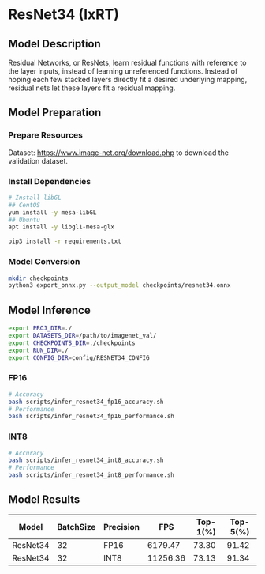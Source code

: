 # ResNet34 (IxRT)

## Model Description

Residual Networks, or ResNets, learn residual functions with reference to the layer inputs, instead of learning unreferenced functions. Instead of hoping each few stacked layers directly fit a desired underlying mapping, residual nets let these layers fit a residual mapping.

## Model Preparation

### Prepare Resources

Dataset: <https://www.image-net.org/download.php> to download the validation dataset.

### Install Dependencies

```bash
# Install libGL
## CentOS
yum install -y mesa-libGL
## Ubuntu
apt install -y libgl1-mesa-glx

pip3 install -r requirements.txt
```

### Model Conversion

```bash
mkdir checkpoints
python3 export_onnx.py --output_model checkpoints/resnet34.onnx
```

## Model Inference

```bash
export PROJ_DIR=./
export DATASETS_DIR=/path/to/imagenet_val/
export CHECKPOINTS_DIR=./checkpoints
export RUN_DIR=./
export CONFIG_DIR=config/RESNET34_CONFIG
```

### FP16

```bash
# Accuracy
bash scripts/infer_resnet34_fp16_accuracy.sh
# Performance
bash scripts/infer_resnet34_fp16_performance.sh
```

### INT8

```bash
# Accuracy
bash scripts/infer_resnet34_int8_accuracy.sh
# Performance
bash scripts/infer_resnet34_int8_performance.sh
```

## Model Results

| Model    | BatchSize | Precision | FPS      | Top-1(%) | Top-5(%) |
|----------|-----------|-----------|----------|----------|----------|
| ResNet34 | 32        | FP16      | 6179.47  | 73.30    | 91.42    |
| ResNet34 | 32        | INT8      | 11256.36 | 73.13    | 91.34    |
